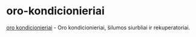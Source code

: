 # oro-kondicionieriai


[oro kondicionieriai](https://orokon.lt/oro-kondicionieriai/) - Oro kondicionieriai, šilumos siurbliai ir rekuperatoriai.
